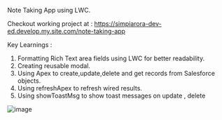 Note Taking App using LWC. 

Checkout working project at : https://simpiarora-dev-ed.develop.my.site.com/note-taking-app

Key Learnings : 
1. Formatting Rich Text area fields using LWC for better readability.
2. Creating reusable modal.
3. Using Apex to create,update,delete and get records from Salesforce objects.
4. Using refreshApex to refresh wired results.
5. Using showToastMsg to show toast messages on update , delete

![image](https://github.com/simpiarora/Note-Taking-App/assets/17785244/98d5e3d6-959f-4640-8500-4d82a2c2b5df)

